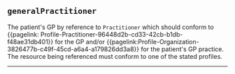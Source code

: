 ## `generalPractitioner`

The patient's GP by reference to `Practitioner` which should conform to {{pagelink: Profile-Practitioner-96448d2b-cd33-42cb-b1db-f48ae31db401}}
 for the GP and/or {{pagelink:Profile-Organization-3826477b-c49f-45cd-a6a4-a179826dd3a8}} for the patient's GP practice. 
The resource being referenced must conform to one of the stated profiles.

---